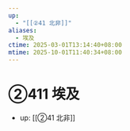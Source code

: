```yaml
---
up:
  - "[[②41 北非]]"
aliases:
  - 埃及
ctime: 2025-03-01T13:14:40+08:00
mtime: 2025-10-01T11:40:34+08:00
---
```


# ②411 埃及

- up: [[②41 北非]]
